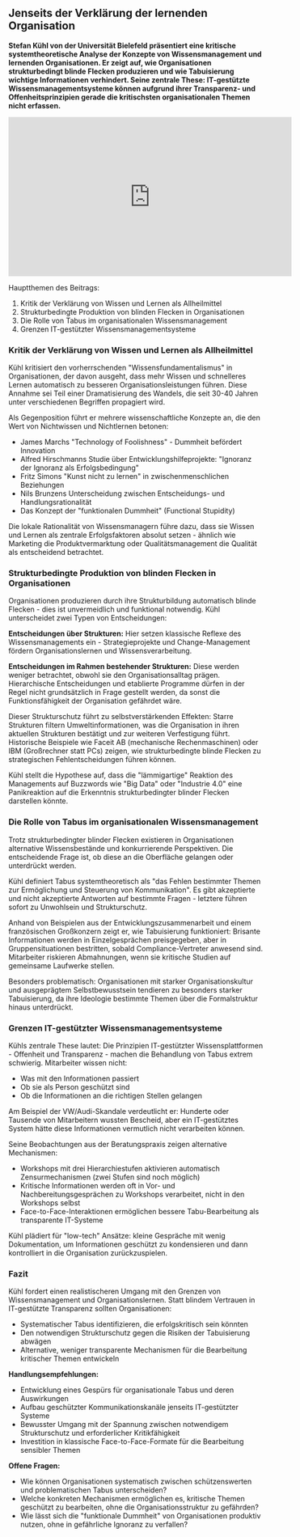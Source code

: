 ## Jenseits der Verklärung der lernenden Organisation

**Stefan Kühl von der Universität Bielefeld präsentiert eine kritische systemtheoretische Analyse der Konzepte von Wissensmanagement und lernenden Organisationen. Er zeigt auf, wie Organisationen strukturbedingt blinde Flecken produzieren und wie Tabuisierung wichtige Informationen verhindert. Seine zentrale These: IT-gestützte Wissensmanagementsysteme können aufgrund ihrer Transparenz- und Offenheitsprinzipien gerade die kritischsten organisationalen Themen nicht erfassen.**

<iframe width="560" height="315" src="https://www.youtube-nocookie.com/embed/x1C2xgGHyvE?si=K_YP1VsCry9XoJCl" title="YouTube video player" frameborder="0" allow="accelerometer; autoplay; clipboard-write; encrypted-media; gyroscope; picture-in-picture; web-share" referrerpolicy="strict-origin-when-cross-origin" allowfullscreen></iframe>

Hauptthemen des Beitrags:

1. Kritik der Verklärung von Wissen und Lernen als Allheilmittel
1. Strukturbedingte Produktion von blinden Flecken in Organisationen
1. Die Rolle von Tabus im organisationalen Wissensmanagement
1. Grenzen IT-gestützter Wissensmanagementsysteme

### Kritik der Verklärung von Wissen und Lernen als Allheilmittel

Kühl kritisiert den vorherrschenden "Wissensfundamentalismus" in Organisationen, der davon ausgeht, dass mehr Wissen und schnelleres Lernen automatisch zu besseren Organisationsleistungen führen. Diese Annahme sei Teil einer Dramatisierung des Wandels, die seit 30-40 Jahren unter verschiedenen Begriffen propagiert wird.

Als Gegenposition führt er mehrere wissenschaftliche Konzepte an, die den Wert von Nichtwissen und Nichtlernen betonen:

- James Marchs "Technology of Foolishness" - Dummheit befördert Innovation
- Alfred Hirschmanns Studie über Entwicklungshilfeprojekte: "Ignoranz der Ignoranz als Erfolgsbedingung"
- Fritz Simons "Kunst nicht zu lernen" in zwischenmenschlichen Beziehungen
- Nils Brunzens Unterscheidung zwischen Entscheidungs- und Handlungsrationalität
- Das Konzept der "funktionalen Dummheit" (Functional Stupidity)

Die lokale Rationalität von Wissensmanagern führe dazu, dass sie Wissen und Lernen als zentrale Erfolgsfaktoren absolut setzen - ähnlich wie Marketing die Produktvermarktung oder Qualitätsmanagement die Qualität als entscheidend betrachtet.

### Strukturbedingte Produktion von blinden Flecken in Organisationen

Organisationen produzieren durch ihre Strukturbildung automatisch blinde Flecken - dies ist unvermeidlich und funktional notwendig. Kühl unterscheidet zwei Typen von Entscheidungen:

**Entscheidungen über Strukturen:** Hier setzen klassische Reflexe des Wissensmanagements ein - Strategieprojekte und Change-Management fördern Organisationslernen und Wissensverarbeitung.

**Entscheidungen im Rahmen bestehender Strukturen:** Diese werden weniger betrachtet, obwohl sie den Organisationsalltag prägen. Hierarchische Entscheidungen und etablierte Programme dürfen in der Regel nicht grundsätzlich in Frage gestellt werden, da sonst die Funktionsfähigkeit der Organisation gefährdet wäre.

Dieser Strukturschutz führt zu selbstverstärkenden Effekten: Starre Strukturen filtern Umweltinformationen, was die Organisation in ihren aktuellen Strukturen bestätigt und zur weiteren Verfestigung führt. Historische Beispiele wie Faceit AB (mechanische Rechenmaschinen) oder IBM (Großrechner statt PCs) zeigen, wie strukturbedingte blinde Flecken zu strategischen Fehlentscheidungen führen können.

Kühl stellt die Hypothese auf, dass die "lämmigartige" Reaktion des Managements auf Buzzwords wie "Big Data" oder "Industrie 4.0" eine Panikreaktion auf die Erkenntnis strukturbedingter blinder Flecken darstellen könnte.

### Die Rolle von Tabus im organisationalen Wissensmanagement

Trotz strukturbedingter blinder Flecken existieren in Organisationen alternative Wissensbestände und konkurrierende Perspektiven. Die entscheidende Frage ist, ob diese an die Oberfläche gelangen oder unterdrückt werden.

Kühl definiert Tabus systemtheoretisch als "das Fehlen bestimmter Themen zur Ermöglichung und Steuerung von Kommunikation". Es gibt akzeptierte und nicht akzeptierte Antworten auf bestimmte Fragen - letztere führen sofort zu Unwohlsein und Strukturschutz.

Anhand von Beispielen aus der Entwicklungszusammenarbeit und einem französischen Großkonzern zeigt er, wie Tabuisierung funktioniert: Brisante Informationen werden in Einzelgesprächen preisgegeben, aber in Gruppensituationen bestritten, sobald Compliance-Vertreter anwesend sind. Mitarbeiter riskieren Abmahnungen, wenn sie kritische Studien auf gemeinsame Laufwerke stellen.

Besonders problematisch: Organisationen mit starker Organisationskultur und ausgeprägtem Selbstbewusstsein tendieren zu besonders starker Tabuisierung, da ihre Ideologie bestimmte Themen über die Formalstruktur hinaus unterdrückt.

### Grenzen IT-gestützter Wissensmanagementsysteme

Kühls zentrale These lautet: Die Prinzipien IT-gestützter Wissensplattformen - Offenheit und Transparenz - machen die Behandlung von Tabus extrem schwierig. Mitarbeiter wissen nicht:

- Was mit den Informationen passiert
- Ob sie als Person geschützt sind
- Ob die Informationen an die richtigen Stellen gelangen

Am Beispiel der VW/Audi-Skandale verdeutlicht er: Hunderte oder Tausende von Mitarbeitern wussten Bescheid, aber ein IT-gestütztes System hätte diese Informationen vermutlich nicht verarbeiten können.

Seine Beobachtungen aus der Beratungspraxis zeigen alternative Mechanismen:
- Workshops mit drei Hierarchiestufen aktivieren automatisch Zensurmechanismen (zwei Stufen sind noch möglich)
- Kritische Informationen werden oft in Vor- und Nachbereitungsgesprächen zu Workshops verarbeitet, nicht in den Workshops selbst
- Face-to-Face-Interaktionen ermöglichen bessere Tabu-Bearbeitung als transparente IT-Systeme

Kühl plädiert für "low-tech" Ansätze: kleine Gespräche mit wenig Dokumentation, um Informationen geschützt zu kondensieren und dann kontrolliert in die Organisation zurückzuspielen.

### Fazit

Kühl fordert einen realistischeren Umgang mit den Grenzen von Wissensmanagement und Organisationslernen. Statt blindem Vertrauen in IT-gestützte Transparenz sollten Organisationen:

- Systematischer Tabus identifizieren, die erfolgskritisch sein könnten
- Den notwendigen Strukturschutz gegen die Risiken der Tabuisierung abwägen
- Alternative, weniger transparente Mechanismen für die Bearbeitung kritischer Themen entwickeln

**Handlungsempfehlungen:**

- Entwicklung eines Gespürs für organisationale Tabus und deren Auswirkungen
- Aufbau geschützter Kommunikationskanäle jenseits IT-gestützter Systeme
- Bewusster Umgang mit der Spannung zwischen notwendigem Strukturschutz und erforderlicher Kritikfähigkeit
- Investition in klassische Face-to-Face-Formate für die Bearbeitung sensibler Themen

**Offene Fragen:**

- Wie können Organisationen systematisch zwischen schützenswerten und problematischen Tabus unterscheiden?
- Welche konkreten Mechanismen ermöglichen es, kritische Themen geschützt zu bearbeiten, ohne die Organisationsstruktur zu gefährden?
- Wie lässt sich die "funktionale Dummheit" von Organisationen produktiv nutzen, ohne in gefährliche Ignoranz zu verfallen?